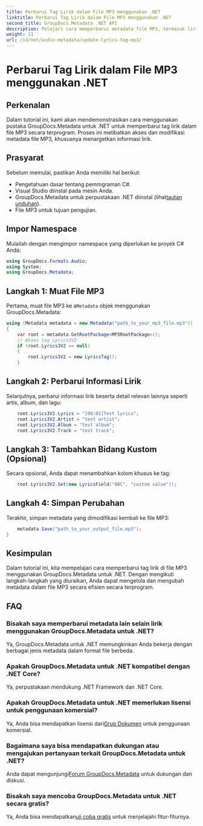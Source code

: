 ```yaml
---
title: Perbarui Tag Lirik dalam File MP3 menggunakan .NET
linktitle: Perbarui Tag Lirik dalam File MP3 menggunakan .NET
second_title: GroupDocs.Metadata .NET API
description: Pelajari cara memperbarui metadata file MP3, termasuk lirik, artis, dan detail album secara terprogram menggunakan GroupDocs.Metadata untuk .NET.
weight: 21
url: /id/net/audio-metadata/update-lyrics-tag-mp3/
---
```


# Perbarui Tag Lirik dalam File MP3 menggunakan .NET

## Perkenalan
Dalam tutorial ini, kami akan mendemonstrasikan cara menggunakan pustaka GroupDocs.Metadata untuk .NET untuk memperbarui tag lirik dalam file MP3 secara terprogram. Proses ini melibatkan akses dan modifikasi metadata file MP3, khususnya menargetkan informasi lirik.
## Prasyarat
Sebelum memulai, pastikan Anda memiliki hal berikut:
- Pengetahuan dasar tentang pemrograman C#.
- Visual Studio diinstal pada mesin Anda.
-  GroupDocs.Metadata untuk perpustakaan .NET diinstal (lihat[tautan unduhan](https://releases.groupdocs.com/metadata/net/)).
- File MP3 untuk tujuan pengujian.

## Impor Namespace
Mulailah dengan mengimpor namespace yang diperlukan ke proyek C# Anda:
```csharp
using GroupDocs.Formats.Audio;
using System;
using GroupDocs.Metadata;
```
## Langkah 1: Muat File MP3
 Pertama, muat file MP3 ke a`Metadata` objek menggunakan GroupDocs.Metadata:
```csharp
using (Metadata metadata = new Metadata("path_to_your_mp3_file.mp3"))
{
    var root = metadata.GetRootPackage<MP3RootPackage>();
    // Akses tag Lyrics3V2
    if (root.Lyrics3V2 == null)
    {
        root.Lyrics3V2 = new LyricsTag();
    }
```
## Langkah 2: Perbarui Informasi Lirik
Selanjutnya, perbarui informasi lirik beserta detail relevan lainnya seperti artis, album, dan lagu:
```csharp
    root.Lyrics3V2.Lyrics = "[00:01]Test lyrics";
    root.Lyrics3V2.Artist = "test artist";
    root.Lyrics3V2.Album = "test album";
    root.Lyrics3V2.Track = "test track";
```
## Langkah 3: Tambahkan Bidang Kustom (Opsional)
Secara opsional, Anda dapat menambahkan kolom khusus ke tag:
```csharp
    root.Lyrics3V2.Set(new LyricsField("ABC", "custom value"));
```
## Langkah 4: Simpan Perubahan
Terakhir, simpan metadata yang dimodifikasi kembali ke file MP3:
```csharp
    metadata.Save("path_to_your_output_file.mp3");
}
```

## Kesimpulan
Dalam tutorial ini, kita mempelajari cara memperbarui tag lirik di file MP3 menggunakan GroupDocs.Metadata untuk .NET. Dengan mengikuti langkah-langkah yang diuraikan, Anda dapat mengelola dan mengubah metadata dalam file MP3 secara efisien secara terprogram.

## FAQ
### Bisakah saya memperbarui metadata lain selain lirik menggunakan GroupDocs.Metadata untuk .NET?
Ya, GroupDocs.Metadata untuk .NET memungkinkan Anda bekerja dengan berbagai jenis metadata dalam format file berbeda.
### Apakah GroupDocs.Metadata untuk .NET kompatibel dengan .NET Core?
Ya, perpustakaan mendukung .NET Framework dan .NET Core.
### Apakah GroupDocs.Metadata untuk .NET memerlukan lisensi untuk penggunaan komersial?
 Ya, Anda bisa mendapatkan lisensi dari[Grup Dokumen](https://purchase.groupdocs.com/buy) untuk penggunaan komersial.
### Bagaimana saya bisa mendapatkan dukungan atau mengajukan pertanyaan terkait GroupDocs.Metadata untuk .NET?
 Anda dapat mengunjungi[Forum GroupDocs.Metadata](https://forum.groupdocs.com/c/metadata/14) untuk dukungan dan diskusi.
### Bisakah saya mencoba GroupDocs.Metadata untuk .NET secara gratis?
 Ya, Anda bisa mendapatkan[uji coba gratis](https://releases.groupdocs.com/) untuk menjelajahi fitur-fiturnya.
